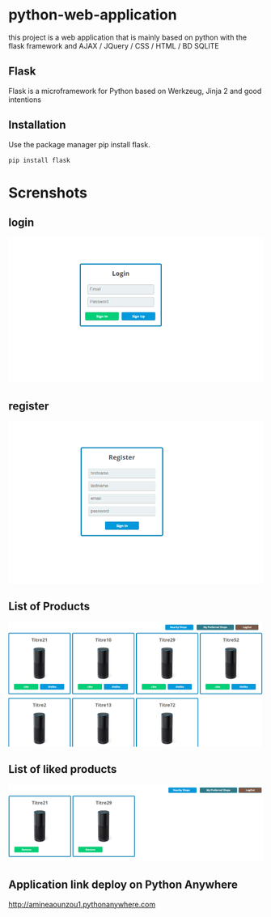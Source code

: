 # python-web-application

this project is a web application that is mainly based on python with the flask framework and AJAX / JQuery / CSS / HTML / BD SQLITE

## Flask

Flask is a microframework for Python based on Werkzeug, Jinja 2 and good intentions

## Installation

Use the package manager pip install flask.

```bash
pip install flask
```
# Screnshots
## login

![Screenshot](screenshots/login.PNG)

## register

![Screenshot](screenshots/registre.PNG)

## List of Products

![Screenshot](screenshots/listproducts.PNG)

## List of liked products

![Screenshot](screenshots/listliked.PNG)

## Application link deploy on Python Anywhere

http://amineaounzou1.pythonanywhere.com
